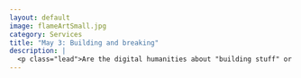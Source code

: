 ```yaml
---
layout: default
image: flameArtSmall.jpg
category: Services
title: "May 3: Building and breaking"
description: |
  <p class="lead">Are the digital humanities about "building stuff" or "breaking stuff"? Hack or yack? big data? sharing? social justice? We'll read about and unpack these questions as we explore the nature of (and some of the debates about) the digital humanities.<br/><br/><em>Before class</em> please read/watch the following:<ul><li>Kris Shaffer, <a href="http://kris.shaffermusic.com/2015/10/what-are-the-digital-humanities/">What are the digital humanities?</a></li><li>Stephen Ramsay, <a href="http://stephenramsay.us/text/2011/01/08/whos-in-and-whos-out/">Who's In and Who's Out</a></li><li>Mark Sample, <a href="http://www.samplereality.com/2011/05/25/the-digital-humanities-is-not-about-building-its-about-sharing/">The digital humanities is not about building, it’s about sharing</a></li><li>Jesse Stommel, <a href="http://www.hybridpedagogy.com/journal/the-digital-humanities-is-about-breaking-stuff/">The Digital Humanities is About Breaking Stuff</a></li><li>Adeline Koh, <a href="http://www.hybridpedagogy.com/journal/a-letter-to-the-humanities-dh-will-not-save-you/">A Letter to the Humanities: DH Will Not Save You</a></li><li>Frederick W. Gibbs and Daniel J. Cohen, <a href="http://muse.jhu.edu/journals/victorian_studies/v054/54.1.gibbs.html">A Conversation With Data: Prospecting Victorian Words and Ideas</a></li></ul></p>
---
```

